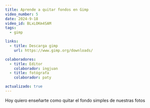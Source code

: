 ```yaml
---
title: Aprende a quitar fondos en Gimp
video_number: 5
date: 2024-9-18
video_id: BLxLOKm4SAM
tags:
  - gimp

links:
  - title: Descarga gimp
    url: https://www.gimp.org/downloads/

colaboradores:
  - title: Editor
    colaborador: ingjuan
  - title: fotógrafa
    colaborador: paty

actualizado: true
---
```


Hoy quiero enseñarte como quitar el fondo simples de nuestras fotos
